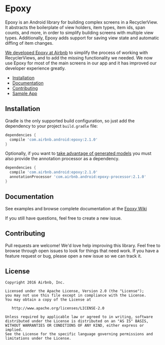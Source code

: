 # Epoxy

Epoxy is an Android library for building complex screens in a RecyclerView. It abstracts the boilerplate of view holders, item types, item ids, span counts, and more, in order to simplify building screens with multiple view types. Additionally, Epoxy adds support for saving view state and automatic diffing of item changes.

[We developed Epoxy at Airbnb](https://medium.com/airbnb-engineering/epoxy-airbnbs-view-architecture-on-android-c3e1af150394#.xv4ymrtmk) to simplify the process of working with RecyclerViews, and to add the missing functionality we needed. We now use Epoxy for most of the main screens in our app and it has improved our developer experience greatly.

* [Installation](#installation)
* [Documentation](#documentation)
* [Contributing](#contributing)
* [Sample App](/epoxy-sample)

## Installation

Gradle is the only supported build configuration, so just add the dependency to your project `build.gradle` file:

```groovy
dependencies {
  compile 'com.airbnb.android:epoxy:2.1.0'
}
```

Optionally, if you want to [take advantage of generated models](https://github.com/airbnb/epoxy/wiki/Epoxy-Models#annotations) you must also provide the annotation processor as a dependency.
```groovy
dependencies {
  compile 'com.airbnb.android:epoxy:2.1.0'
  annotationProcessor 'com.airbnb.android:epoxy-processor:2.1.0'
}
```

## Documentation
See examples and browse complete documentation at the [Epoxy Wiki](https://github.com/airbnb/epoxy/wiki)

If you still have questions, feel free to create a new issue.

## Contributing
Pull requests are welcome! We'd love help improving this library. Feel free to browse through open issues to look for things that need work. If you have a feature request or bug, please open a new issue so we can track it.

## License

```
Copyright 2016 Airbnb, Inc.

Licensed under the Apache License, Version 2.0 (the "License");
you may not use this file except in compliance with the License.
You may obtain a copy of the License at

   http://www.apache.org/licenses/LICENSE-2.0

Unless required by applicable law or agreed to in writing, software
distributed under the License is distributed on an "AS IS" BASIS,
WITHOUT WARRANTIES OR CONDITIONS OF ANY KIND, either express or implied.
See the License for the specific language governing permissions and
limitations under the License.
```
